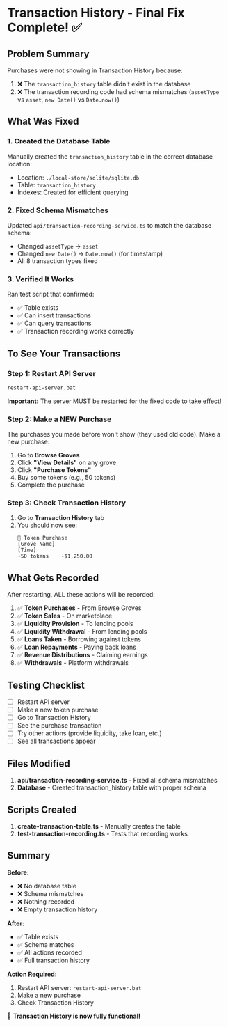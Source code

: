 # Transaction History - Final Fix Complete! ✅

## Problem Summary

Purchases were not showing in Transaction History because:
1. ❌ The `transaction_history` table didn't exist in the database
2. ❌ The transaction recording code had schema mismatches (`assetType` vs `asset`, `new Date()` vs `Date.now()`)

## What Was Fixed

### 1. Created the Database Table
Manually created the `transaction_history` table in the correct database location:
- Location: `./local-store/sqlite/sqlite.db`
- Table: `transaction_history`
- Indexes: Created for efficient querying

### 2. Fixed Schema Mismatches
Updated `api/transaction-recording-service.ts` to match the database schema:
- Changed `assetType` → `asset`
- Changed `new Date()` → `Date.now()` (for timestamp)
- All 8 transaction types fixed

### 3. Verified It Works
Ran test script that confirmed:
- ✅ Table exists
- ✅ Can insert transactions
- ✅ Can query transactions
- ✅ Transaction recording works correctly

## To See Your Transactions

### Step 1: Restart API Server
```bash
restart-api-server.bat
```

**Important:** The server MUST be restarted for the fixed code to take effect!

### Step 2: Make a NEW Purchase
The purchases you made before won't show (they used old code). Make a new purchase:

1. Go to **Browse Groves**
2. Click **"View Details"** on any grove
3. Click **"Purchase Tokens"**
4. Buy some tokens (e.g., 50 tokens)
5. Complete the purchase

### Step 3: Check Transaction History
1. Go to **Transaction History** tab
2. You should now see:
   ```
   🛒 Token Purchase
   [Grove Name]
   [Time]
   +50 tokens    -$1,250.00
   ```

## What Gets Recorded

After restarting, ALL these actions will be recorded:

1. ✅ **Token Purchases** - From Browse Groves
2. ✅ **Token Sales** - On marketplace
3. ✅ **Liquidity Provision** - To lending pools
4. ✅ **Liquidity Withdrawal** - From lending pools
5. ✅ **Loans Taken** - Borrowing against tokens
6. ✅ **Loan Repayments** - Paying back loans
7. ✅ **Revenue Distributions** - Claiming earnings
8. ✅ **Withdrawals** - Platform withdrawals

## Testing Checklist

- [ ] Restart API server
- [ ] Make a new token purchase
- [ ] Go to Transaction History
- [ ] See the purchase transaction
- [ ] Try other actions (provide liquidity, take loan, etc.)
- [ ] See all transactions appear

## Files Modified

1. **api/transaction-recording-service.ts** - Fixed all schema mismatches
2. **Database** - Created transaction_history table with proper schema

## Scripts Created

1. **create-transaction-table.ts** - Manually creates the table
2. **test-transaction-recording.ts** - Tests that recording works

## Summary

**Before:**
- ❌ No database table
- ❌ Schema mismatches
- ❌ Nothing recorded
- ❌ Empty transaction history

**After:**
- ✅ Table exists
- ✅ Schema matches
- ✅ All actions recorded
- ✅ Full transaction history

**Action Required:**
1. Restart API server: `restart-api-server.bat`
2. Make a new purchase
3. Check Transaction History

🎉 **Transaction History is now fully functional!**
